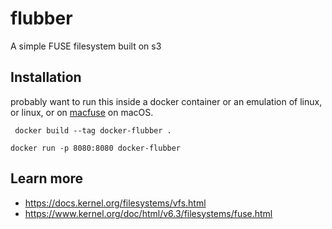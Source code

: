 # flubber
A simple FUSE filesystem built on s3

## Installation

probably want to run this inside a docker container or an emulation of linux, or linux, or on [macfuse](https://osxfuse.github.io/) on macOS.

```
 docker build --tag docker-flubber .
```

```
docker run -p 8080:8080 docker-flubber
```

## Learn more
- https://docs.kernel.org/filesystems/vfs.html
- https://www.kernel.org/doc/html/v6.3/filesystems/fuse.html
